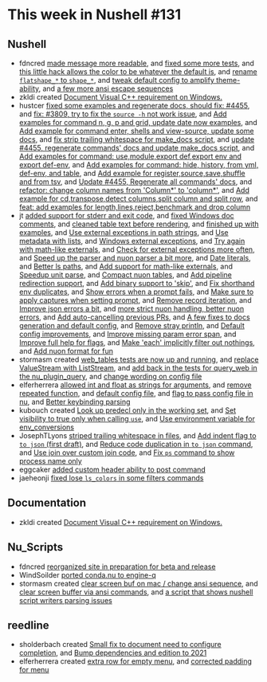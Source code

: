 # This week in Nushell #131


## Nushell

- fdncred [made message more readable](https://github.com/nushell/nushell/pull/4646), and [fixed some more tests](https://github.com/nushell/nushell/pull/4607), and [this little hack allows the color to be whatever the default is](https://github.com/nushell/nushell/pull/4590), and [rename `flatshape_*` to `shape_*`](https://github.com/nushell/nushell/pull/4589), and [tweak default config to amplify theme-ability](https://github.com/nushell/nushell/pull/4572), and [a few more ansi escape sequences](https://github.com/nushell/nushell/pull/4553) 
- zkldi created [Document Visual C++ requirement on Windows.](https://github.com/nushell/nushell/pull/4641) 
- hustcer [fixed some examples and regenerate docs, should fix: #4455](https://github.com/nushell/nushell/pull/4639), and [fix: #3809, try to fix the `source -h` not work issue](https://github.com/nushell/nushell/pull/4627), and [Add examples for command n, g, p and grid, update date now examples](https://github.com/nushell/nushell/pull/4622), and [Add example for command enter, shells and view-source, update some docs](https://github.com/nushell/nushell/pull/4604), and [fix strip trailing whitespace for make_docs script](https://github.com/nushell/nushell/pull/4597), and [update #4455, regenerate commands' docs and update make_docs script](https://github.com/nushell/nushell/pull/4586), and [Add examples for command: use,module,export def,export env and export def-env](https://github.com/nushell/nushell/pull/4584), and [Add examples for command: hide, history, from yml, def-env, and table](https://github.com/nushell/nushell/pull/4581), and [Add example for register,source,save,shuffle and from tsv](https://github.com/nushell/nushell/pull/4577), and [Update #4455, Regenerate all commands' docs](https://github.com/nushell/nushell/pull/4557), and [refactor: change column names from 'Column*' to 'column*'](https://github.com/nushell/nushell/pull/4556), and [Add example for cd,transpose,detect columns,split column and split row](https://github.com/nushell/nushell/pull/4549), and [feat: add examples for length,lines,reject,benchmark and drop column](https://github.com/nushell/nushell/pull/4547) 
- jt [added support for stderr and exit code](https://github.com/nushell/nushell/pull/4647), and [fixed Windows doc comments](https://github.com/nushell/nushell/pull/4643), and [cleaned table text before rendering](https://github.com/nushell/nushell/pull/4638), and [finished up with examples](https://github.com/nushell/nushell/pull/4637), and [Use external exceptions in path strings](https://github.com/nushell/nushell/pull/4636), and [Use metadata with lists](https://github.com/nushell/nushell/pull/4635), and [Windows external exceptions](https://github.com/nushell/nushell/pull/4632), and [Try again with math-like externals](https://github.com/nushell/nushell/pull/4629), and [Check for external exceptions more often](https://github.com/nushell/nushell/pull/4628), and [Speed up the parser and nuon parser a bit more](https://github.com/nushell/nushell/pull/4626), and [Date literals](https://github.com/nushell/nushell/pull/4619), and [Better ls paths](https://github.com/nushell/nushell/pull/4612), and [Add support for math-like externals](https://github.com/nushell/nushell/pull/4606), and [Speedup unit parse](https://github.com/nushell/nushell/pull/4598), and [Compact nuon tables](https://github.com/nushell/nushell/pull/4596), and [Add pipeline redirection support](https://github.com/nushell/nushell/pull/4594), and [Add binary support to 'skip'](https://github.com/nushell/nushell/pull/4588), and [Fix shorthand env duplicates](https://github.com/nushell/nushell/pull/4587), and [Show errors when a prompt fails](https://github.com/nushell/nushell/pull/4585), and [Make sure to apply captures when setting prompt](https://github.com/nushell/nushell/pull/4583), and [Remove record iteration](https://github.com/nushell/nushell/pull/4582), and [Improve json errors a bit](https://github.com/nushell/nushell/pull/4579), and [more strict nuon handling, better nuon errors](https://github.com/nushell/nushell/pull/4576), and [Add auto-cancelling previous PRs](https://github.com/nushell/nushell/pull/4573), and [A few fixes to docs generation and default config](https://github.com/nushell/nushell/pull/4570), and [Remove stray println](https://github.com/nushell/nushell/pull/4568), and [Default config improvements](https://github.com/nushell/nushell/pull/4565), and [Improve missing param error span](https://github.com/nushell/nushell/pull/4560), and [Improve full help for flags](https://github.com/nushell/nushell/pull/4559), and [Make 'each' implicitly filter out nothings](https://github.com/nushell/nushell/pull/4546), and [Add nuon format for fun](https://github.com/nushell/nushell/pull/4401) 
- stormasm created [web_tables tests are now up and running](https://github.com/nushell/nushell/pull/4623), and [replace ValueStream with ListStream](https://github.com/nushell/nushell/pull/4621), and [add back in the tests for query_web in the nu_plugin_query](https://github.com/nushell/nushell/pull/4614), and [change wording on config file](https://github.com/nushell/nushell/pull/4555) 
- elferherrera [allowed int and float as strings for arguments](https://github.com/nushell/nushell/pull/4615), and [remove repeated function](https://github.com/nushell/nushell/pull/4600), and [default config file](https://github.com/nushell/nushell/pull/4554), and [flag to pass config file in nu](https://github.com/nushell/nushell/pull/4552), and [Better keybinding parsing](https://github.com/nushell/nushell/pull/4543) 
- kubouch created [Look up predecl only in the working set](https://github.com/nushell/nushell/pull/4592), and [Set visibility to true only when calling `use`](https://github.com/nushell/nushell/pull/4591), and [Use environment variable for env_conversions](https://github.com/nushell/nushell/pull/4566) 
- JosephTLyons [striped trailing whitespace in files](https://github.com/nushell/nushell/pull/4575), and [Add indent flag to `to json` (first draft)](https://github.com/nushell/nushell/pull/4571), and [Reduce code duplication in `to json` command](https://github.com/nushell/nushell/pull/4551), and [Use join over custom join code](https://github.com/nushell/nushell/pull/4548), and [Fix `ps` command to show process name only](https://github.com/nushell/nushell/pull/4544) 
- eggcaker [added custom header ability to post command](https://github.com/nushell/nushell/pull/4558) 
- jaeheonji [fixed lose `ls_colors` in some filters commands](https://github.com/nushell/nushell/pull/4525) 

## Documentation

- zkldi created [Document Visual C++ requirement on Windows.](https://github.com/nushell/nushell.github.io/pull/224) 

## Nu_Scripts

- fdncred [reorganized site in preparation for beta and release](https://github.com/nushell/nu_scripts/pull/161) 
- WindSoilder [ported conda.nu to engine-q](https://github.com/nushell/nu_scripts/pull/160) 
- stormasm created [clear screen buf on mac / change ansi sequence](https://github.com/nushell/nu_scripts/pull/159), and [clear screen buffer via ansi commands](https://github.com/nushell/nu_scripts/pull/158), and [a script that shows nushell script writers parsing issues](https://github.com/nushell/nu_scripts/pull/157) 

## reedline

- sholderbach created [Small fix to document need to configure completion](https://github.com/nushell/reedline/pull/325), and [Bump dependencies and edition to 2021](https://github.com/nushell/reedline/pull/310) 
- elferherrera created [extra row for empty menu](https://github.com/nushell/reedline/pull/322), and [corrected padding for menu](https://github.com/nushell/reedline/pull/319) 
